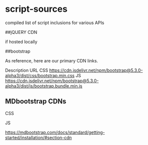 # script-sources
compiled list of script inclusions for various APIs

##jQUERY CDN

<script src="https://ajax.googleapis.com/ajax/libs/jquery/3.6.4/jquery.min.js"></script>

if hosted locally 
<script src="jquery-3.6.4.min.js"></script>

##bootstrap
<link href="https://cdn.jsdelivr.net/npm/bootstrap@5.3.0-alpha3/dist/css/bootstrap.min.css" rel="stylesheet" integrity="sha384-KK94CHFLLe+nY2dmCWGMq91rCGa5gtU4mk92HdvYe+M/SXH301p5ILy+dN9+nJOZ" crossorigin="anonymous">

<script src="https://cdn.jsdelivr.net/npm/bootstrap@5.3.0-alpha3/dist/js/bootstrap.bundle.min.js" integrity="sha384-ENjdO4Dr2bkBIFxQpeoTz1HIcje39Wm4jDKdf19U8gI4ddQ3GYNS7NTKfAdVQSZe" crossorigin="anonymous"></script>

As reference, here are our primary CDN links.

Description	URL
CSS	https://cdn.jsdelivr.net/npm/bootstrap@5.3.0-alpha3/dist/css/bootstrap.min.css
JS	https://cdn.jsdelivr.net/npm/bootstrap@5.3.0-alpha3/dist/js/bootstrap.bundle.min.js

## MDbootstrap CDNs
CSS
<!-- Font Awesome -->
<link
  href="https://cdnjs.cloudflare.com/ajax/libs/font-awesome/6.0.0/css/all.min.css"
  rel="stylesheet"
/>
<!-- Google Fonts -->
<link
  href="https://fonts.googleapis.com/css?family=Roboto:300,400,500,700&display=swap"
  rel="stylesheet"
/>
<!-- MDB -->
<link
  href="https://cdnjs.cloudflare.com/ajax/libs/mdb-ui-kit/6.2.0/mdb.min.css"
  rel="stylesheet"
/>

JS
<!-- MDB -->
<script
  type="text/javascript"
  src="https://cdnjs.cloudflare.com/ajax/libs/mdb-ui-kit/6.2.0/mdb.min.js"
></script>
https://mdbootstrap.com/docs/standard/getting-started/installation/#section-cdn
